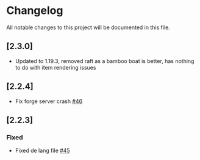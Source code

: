 # Changelog

All notable changes to this project will be documented in this file.

## [2.3.0]

- Updated to 1.19.3, removed raft as a bamboo boat is better, has nothing to do with item rendering issues

## [2.2.4]

- Fix forge server crash [#46](https://github.com/nanite/Bamboo-Everything/pull/46)

## [2.2.3]

### Fixed

- Fixed de lang file [#45](https://github.com/nanite/Bamboo-Everything/pull/45)

